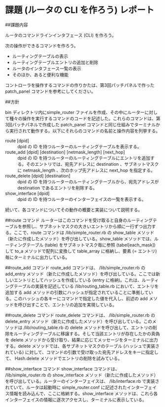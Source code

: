 # 課題 (ルータの CLI を作ろう) レポート

##課題内容

ルータのコマンドラインインタフェース (CLI) を作ろう。

次の操作ができるコマンドを作ろう。

* ルーティングテーブルの表示
* ルーティングテーブルエントリの追加と削除
* ルータのインタフェース一覧の表示
* そのほか、あると便利な機能

コントローラを操作するコマンドの作りかたは、第3回パッチパネルで作った patch_panel コマンドを参考にしてください。

##方針

bin ディレクトリ内にsimple_router ファイルを作成、その中にルーターに対して種々の操作を実行するコマンドのコードを記述した。これらのコマンドは、第3回パッチパネルで作成した patch_panel コマンドと同じ仕組みでターミナルから実行されて動作する。以下にそれらのコマンドの名前と操作内容を列挙する。

<dl>
	<dt>route [dpid] </dt>
	<dd>dpid の ID を持つルーターのルーティングテーブルを表示する。</dd> 
	<dt>route_add [dpid] [destination] [netmask_length] [next_hop]</dt>
	<dd>dpid の ID を持つルーターのルーティングテーブルにエントリを追加する。そのエントリでは、宛先アドレスに destination 、サブネットマスクに netmask_length 、次のホップ先アドレスに next_hop を指定する。</dd>
	<dt>route_delete [dpid] [destination]</dt>
	<dd>dpid の ID を持つルーターのルーティングテーブルから、宛先アドレスが destination であるエントリを削除する。</dd>
	<dt>show_interface [dpid]</dt>
	<dd>dpid の ID を持つルーターのインターフェイスの一覧を表示する。</dd> 
</dl>

続いて、各コマンドについてその動作の概要と実装について説明する。

##route コマンド
ルーターはこのコマンドを受け取ると自身のルーティングテーブルを参照し、サブネットマスクの大きいエントリから順に一行ずつ出力する。ここで、route コマンドは /lib/simple_router.rb の show_table メソッド（新たに作成したメソッド）を呼び出している。show_table メソッドでは、ルーティングテーブル (table) をサブネットマスク毎に参照 (tabel[each_mask]) して to_a メソッドで配列に変換して table_array に格納し、要素 (= エントリ) 毎にターミナルに出力している。

##route_add コマンド 
route_add コマンドは、 /lib/simple_router.rb の add_entry メソッド（新たに作成したメソッド）を呼び出している。ここでは新しいエントリとしてハッシュを作成している (entry に格納)。これは、ルーティングテーブルの実装を記述している /lib/routing_table.rb において、エントリを追加する add メソッドの引数にハッシュが指定されていることに準拠している。このハッシュの各キーにコマンドで指定した値を代入し、前述の add メソッドを呼び出すことで、エントリの追加を実現している。

##route_delete コマンド
route_delete コマンドは、 /lib/simple_router.rb の delete_entry メソッド（新たに作成したメソッド）を呼び出している。このメソッドは /lib/routing_table.rb の delete メソッドを呼び出して、エントリの削除をルーティングテーブルに移譲する。そして当該エントリが存在したかの真偽を delete メソッドから受け取り、結果に応じてメッセージをターミナルに出力する。delete メソッドでは、各サブネットマスクのテーブル (ハッシュで実装されている) に対して、コマンドの引数で受け取った宛先アドレスをキーに指定して、 Hash.delete メソッドでエントリの削除を試みている。

##show_interface コマンド
show_interface コマンドは、 /lib/simple_router.rb の show_interface メソッド（新たに作成したメソッド）を呼び出している。ルーターのインターフェイスは、 /lib/interface.rb で実装されていて、ルータは起動時に simple_router.conf に記述されたインターフェイス情報を読み込んで、ここに格納する。show_interface メソッドは、これら各インターフェイスの情報に逐次アクセスし、ターミナルに表示している。


















